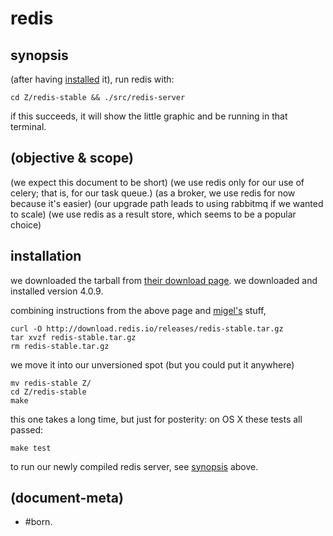 # redis

## <a name=syno></a>synopsis

(after having [installed](#inst) it), run redis with:

    cd Z/redis-stable && ./src/redis-server

if this succeeds, it will show the little graphic and be running in
that terminal.




## (objective & scope)

(we expect this document to be short)
(we use redis only for our use of celery; that is, for our task queue.)
(as a broker, we use redis for now because it's easier)
(our upgrade path leads to using rabbitmq if we wanted to scale)
(we use redis as a result store, which seems to be a popular choice)




## <a name=inst></a>installation

we downloaded the tarball from [their download page][redis1].
we downloaded and installed version
4.0.9.

combining instructions from the above page and [migel's][miguel1] stuff,

    curl -O http://download.redis.io/releases/redis-stable.tar.gz
    tar xvzf redis-stable.tar.gz
    rm redis-stable.tar.gz

we move it into our unversioned spot (but you could put it anywhere)

    mv redis-stable Z/
    cd Z/redis-stable
    make

this one takes a long time, but just for posterity: on OS X these tests
all passed:

    make test

to run our newly compiled redis server, see [synopsis](#syno) above.





[miguel1]: https://github.com/miguelgrinberg/flask-celery-example
[redis1]: https://redis.io/download




## (document-meta)

  - #born.
